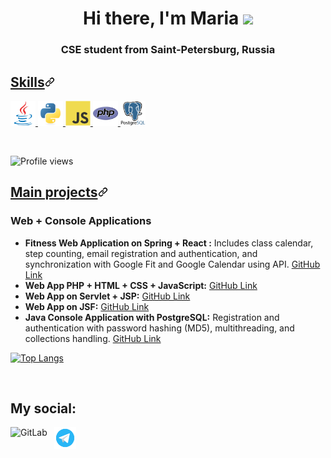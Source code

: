 <h1 align="center">Hi there, I'm Maria 
<img src="https://github.com/blackcater/blackcater/raw/main/images/Hi.gif" height="32"/></h1>
<h3 align="center">CSE student from Saint-Petersburg, Russia</h3>

<h2 id="user-content-skills" dir="auto"><a class="heading-link" href="#skills">Skills<svg class="octicon octicon-link" viewBox="0 0 16 16" version="1.1" width="16" height="16" aria-hidden="true"><path d="m7.775 3.275 1.25-1.25a3.5 3.5 0 1 1 4.95 4.95l-2.5 2.5a3.5 3.5 0 0 1-4.95 0 .751.751 0 0 1 .018-1.042.751.751 0 0 1 1.042-.018 1.998 1.998 0 0 0 2.83 0l2.5-2.5a2.002 2.002 0 0 0-2.83-2.83l-1.25 1.25a.751.751 0 0 1-1.042-.018.751.751 0 0 1-.018-1.042Zm-4.69 9.64a1.998 1.998 0 0 0 2.83 0l1.25-1.25a.751.751 0 0 1 1.042.018.751.751 0 0 1 .018 1.042l-1.25 1.25a3.5 3.5 0 1 1-4.95-4.95l2.5-2.5a3.5 3.5 0 0 1 4.95 0 .751.751 0 0 1-.018 1.042.751.751 0 0 1-1.042.018 1.998 1.998 0 0 0-2.83 0l-2.5 2.5a1.998 1.998 0 0 0 0 2.83Z"></path></svg></a></h2>

<p align="left" dir="auto"> 
  <a href="https://www.java.com" rel="nofollow"> <img src="https://raw.githubusercontent.com/devicons/devicon/master/icons/java/java-original.svg" alt="java" width="40" height="40" style="max-width: 100%;"> </a>
  <a href="https://www.python.org" rel="nofollow"> <img src="https://raw.githubusercontent.com/devicons/devicon/master/icons/python/python-original.svg" alt="py" width="40" height="40" style="max-width: 100%;"> </a>
  <a href="https://www.javascript.com" rel="nofollow"> <img src="https://raw.githubusercontent.com/devicons/devicon/master/icons/javascript/javascript-original.svg" alt="js" width="40" height="40" style="max-width: 100%;"> </a>
  <a href="https://www.php.org" rel="nofollow"> <img src="https://raw.githubusercontent.com/devicons/devicon/master/icons/php/php-original.svg" alt="php" width="40" height="40" style="max-width: 100%;"> </a>
  <a href="https://www.postgresql.org" rel="nofollow"> <img src="https://raw.githubusercontent.com/devicons/devicon/master/icons/postgresql/postgresql-original-wordmark.svg" alt="postgresql" width="40" height="40" style="max-width: 100%;"> </a>
</p>
<br>

![Profile views](https://komarev.com/ghpvc/?username=MariTHH&style=flat-square)

<h2 id="user-content-main-projects" dir="auto"><a class="heading-link" href="#main-projects">Main projects<svg class="octicon octicon-link" viewBox="0 0 16 16" version="1.1" width="16" height="16" aria-hidden="true"><path d="m7.775 3.275 1.25-1.25a3.5 3.5 0 1 1 4.95 4.95l-2.5 2.5a3.5 3.5 0 0 1-4.95 0 .751.751 0 0 1 .018-1.042.751.751 0 0 1 1.042-.018 1.998 1.998 0 0 0 2.83 0l2.5-2.5a2.002 2.002 0 0 0-2.83-2.83l-1.25 1.25a.751.751 0 0 1-1.042-.018.751.751 0 0 1-.018-1.042Zm-4.69 9.64a1.998 1.998 0 0 0 2.83 0l1.25-1.25a.751.751 0 0 1 1.042.018.751.751 0 0 1 .018 1.042l-1.25 1.25a3.5 3.5 0 1 1-4.95-4.95l2.5-2.5a3.5 3.5 0 0 1 4.95 0 .751.751 0 0 1-.018 1.042.751.751 0 0 1-1.042.018 1.998 1.998 0 0 0-2.83 0l-2.5 2.5a1.998 1.998 0 0 0 0 2.83Z"></path></svg></a></h2>

### Web + Console Applications
- **Fitness Web Application on Spring + React :** Includes class calendar, step counting, email registration and authentication, and synchronization with Google Fit and Google Calendar using API. [GitHub Link](https://github.com/MariTHH/TrainFit-app)
- **Web App PHP + HTML + CSS + JavaScript:** [GitHub Link](https://github.com/MariTHH/web-1)
- **Web App on Servlet + JSP:** [GitHub Link](https://github.com/MariTHH/web-programming-2)
- **Web App on JSF:** [GitHub Link](https://github.com/MariTHH/web-mispi-3)
- **Java Console Application with PostgreSQL:** Registration and authentication with password hashing (MD5), multithreading, and collections handling. [GitHub Link](https://github.com/MariTHH/prog-console-app-lab-7)

[![Top Langs](https://github-readme-stats.vercel.app/api/top-langs/?username=MariTHH&hide=php,html&theme=light&langs_count=8&theme=radical&)](https://github.com/anuraghazra/github-readme-stats)
  
<br>
<h2>My social:</h2> 

<a href="https://t.me/mariiatt" target="blank"><img align="center" src="https://raw.githubusercontent.com/AliSawari/github-profile-readme-generator/master/src/images/icons/Social/telegram.svg" alt="Telegram: Мария Толстых" height="35" width="35" /></a> 
 <a href="https://gitlab.se.ifmo.ru/mariia_tolstykh" target="_blank" rel="noreferrer"> <img align="left" alt="GitLab" width="70px" src="https://www.logo.wine/a/logo/GitLab/GitLab-Logo.wine.svg"/></a>
